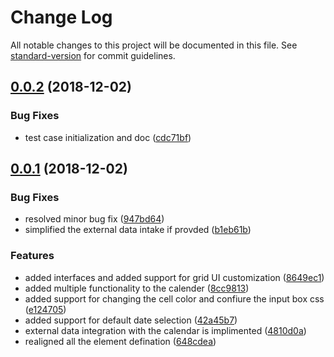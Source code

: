 # Change Log

All notable changes to this project will be documented in this file. See [standard-version](https://github.com/conventional-changelog/standard-version) for commit guidelines.

<a name="0.0.2"></a>
## [0.0.2](https://github.com/tanoy009/ng6-multidatepicker/compare/v0.0.1...v0.0.2) (2018-12-02)


### Bug Fixes

* test case initialization and doc ([cdc71bf](https://github.com/tanoy009/ng6-multidatepicker/commit/cdc71bf))



<a name="0.0.1"></a>
## [0.0.1](https://github.com/tanoy009/ng6-multidatepicker/compare/v0.0.9...v0.0.1) (2018-12-02)


### Bug Fixes

* resolved minor bug fix ([947bd64](https://github.com/tanoy009/ng6-multidatepicker/commit/947bd64))
* simplified the external data intake if provded ([b1eb61b](https://github.com/tanoy009/ng6-multidatepicker/commit/b1eb61b))


### Features

* added interfaces and added support for grid UI customization ([8649ec1](https://github.com/tanoy009/ng6-multidatepicker/commit/8649ec1))
* added multiple functionality to the calender ([8cc9813](https://github.com/tanoy009/ng6-multidatepicker/commit/8cc9813))
* added support for changing the cell color and confiure the input box css ([e124705](https://github.com/tanoy009/ng6-multidatepicker/commit/e124705))
* added support for default date selection ([42a45b7](https://github.com/tanoy009/ng6-multidatepicker/commit/42a45b7))
* external data integration with the calendar is implimented ([4810d0a](https://github.com/tanoy009/ng6-multidatepicker/commit/4810d0a))
* realigned all the element defination ([648cdea](https://github.com/tanoy009/ng6-multidatepicker/commit/648cdea))
